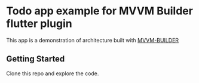 # Todo app example for MVVM Builder flutter plugin

This app is a demonstration of architecture built with [MVVM-BUILDER](https://github.com/g-apparence/flutter_mvvm)


## Getting Started

Clone this repo and explore the code. 